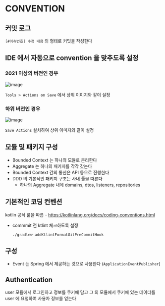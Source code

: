 # CONVENTION

## 커밋 로그

`[#이슈번호] 수정 내용` 의 형태로 커밋을 작성한다

## IDE 에서 자동으로 convention 을 맞추도록 설정

### 2021 이상의 버전인 경우

![image](https://user-images.githubusercontent.com/10507662/137309837-bb0d5d86-ba4a-413b-8365-a20f8a94b663.png)

`Tools > Actions on Save` 에서 상위 이미지와 같이 설정

### 하위 버전인 경우

![image](https://user-images.githubusercontent.com/10507662/137310119-039d3d45-e9e0-4ee8-9284-0d094c1ac034.png)

`Save Actions` 설치하여 상위 이미지와 같이 설정

## 모듈 및 패키지 구성

- Bounded Context 는 하나의 모듈로 분리한다
- Aggregate 는 하나의 패키지를 각각 갖는다
- Bounded Context 간의 통신은 API 등으로 진행한다
- DDD 의 기본적인 패키지 구조는 사내 툴을 따른다
  - 하나의 Aggregate 내에 domains, dtos, listeners, repositories

## 기본적인 코딩 컨벤션

kotlin 공식 룰을 따름 - https://kotlinlang.org/docs/coding-conventions.html

- commmit 전 ktlint 체크하도록 설정
  ```shell
  ./gradlew addKtlintFormatGitPreCommitHook
  ```

## 구성

- Event 는 Spring 에서 제공하는 것으로 사용한다 (`ApplicationEventPublisher`)

## Authentication

user 모듈에서 로그인하고 정보를 쿠키에 담고 그 외 모듈에서 쿠키에 있는 데이터를 user 에 요청하여 사용자 정보를 얻는다
